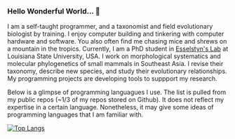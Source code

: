 ### Hello Wonderful World... 👋

I am a self-taught programmer, and a taxonomist and field evolutionary biologist by training. I enjoy computer building and tinkering with computer hardware and software. You also often find me chasing mice and shrews on a mountain in the tropics. Currently, I am a PhD student in [Esselstyn's Lab](https://esselstyn.github.io/) at Louisiana State University, USA. I work on morphological systematics and molecular phylogenetics of small mammals in Southeast Asia. I revise their taxonomy, describe new species, and study their evolutionary relationships. My programming projects are developing tools to suppport my research.

Below is a glimpse of programming languagues I use. The list is pulled from my public repos (~1/3 of my repos stored on Github). It does not reflect my expertise in a certain language. Nonetheless, it may give some ideas of programming languages that I am familiar with. 

[![Top Langs](https://github-readme-stats.vercel.app/api/top-langs/?username=hhandika&hide=CSS,html,Makefile&langs_count=7&theme=tokyonight)](https://github.com/anuraghazra/github-readme-stats)
